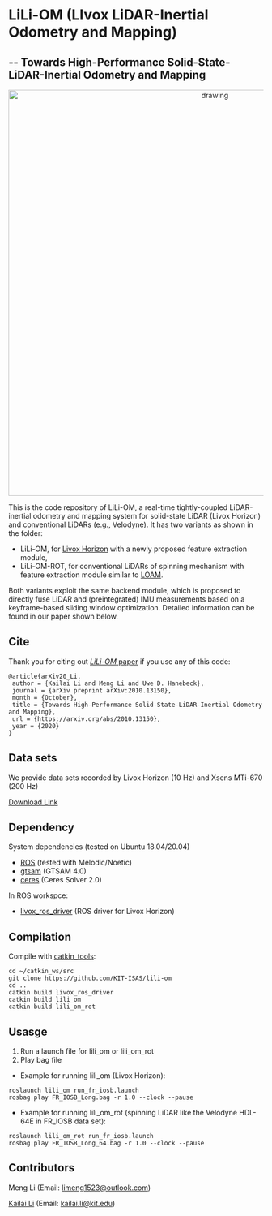 # LiLi-OM (LIvox LiDAR-Inertial Odometry and Mapping)
## -- Towards High-Performance Solid-State-LiDAR-Inertial Odometry and Mapping

<p align='center'>
    <img src="./doc/fr_iosb.gif" alt="drawing" width="800"/>
</p>

This is the code repository of LiLi-OM, a real-time tightly-coupled LiDAR-inertial odometry and mapping system for solid-state LiDAR (Livox Horizon) and conventional LiDARs (e.g., Velodyne). It has two variants as shown in the folder: 

- LiLi-OM, for [Livox Horizon](https://www.livoxtech.com/de/horizon) with a newly proposed feature extraction module,
- LiLi-OM-ROT, for conventional LiDARs of spinning mechanism with feature extraction module similar to [LOAM](https://github.com/HKUST-Aerial-Robotics/A-LOAM).

Both variants exploit the same backend module, which is proposed to directly fuse LiDAR and (preintegrated) IMU measurements based on a keyframe-based sliding window optimization. Detailed information can be found in our paper shown below.

## Cite
Thank you for citing out [*LiLi-OM* paper](https://arxiv.org/pdf/2010.13150.pdf) if you use any of this code: 
```
@article{arXiv20_Li,
 author = {Kailai Li and Meng Li and Uwe D. Hanebeck},
 journal = {arXiv preprint arXiv:2010.13150},
 month = {October},
 title = {Towards High-Performance Solid-State-LiDAR-Inertial Odometry and Mapping},
 url = {https://arxiv.org/abs/2010.13150},
 year = {2020}
}
```

## Data sets
We provide data sets recorded by Livox Horizon (10 Hz) and Xsens MTi-670 (200 Hz)

[Download Link](https://isas-server.iar.kit.edu/lidardataset/) 

## Dependency

System dependencies (tested on Ubuntu 18.04/20.04)
- [ROS](http://wiki.ros.org/noetic/Installation) (tested with Melodic/Noetic)
- [gtsam](https://gtsam.org/) (GTSAM 4.0)
- [ceres](http://ceres-solver.org/installation.html) (Ceres Solver 2.0)

In ROS workspce: 
- [livox_ros_driver](https://github.com/Livox-SDK/livox_ros_driver) (ROS driver for Livox Horizon)


## Compilation
Compile with [catkin_tools](https://catkin-tools.readthedocs.io/en/latest/index.html):
```
cd ~/catkin_ws/src
git clone https://github.com/KIT-ISAS/lili-om
cd ..
catkin build livox_ros_driver
catkin build lili_om
catkin build lili_om_rot
```
## Usasge
1. Run a launch file for lili_om or lili_om_rot 
2. Play bag file

- Example for running lili_om (Livox Horizon):
```
roslaunch lili_om run_fr_iosb.launch
rosbag play FR_IOSB_Long.bag -r 1.0 --clock --pause
```
- Example for running lili_om_rot (spinning LiDAR like the Velodyne HDL-64E in FR_IOSB data set):
```
roslaunch lili_om_rot run_fr_iosb.launch
rosbag play FR_IOSB_Long_64.bag -r 1.0 --clock --pause
```

## Contributors
Meng Li (Email: [limeng1523@outlook.com](limeng1523@outlook.com))

[Kailai Li](https://isas.iar.kit.edu/Staff_Li.php) (Email: [kailai.li@kit.edu](kailai.li@kit.edu))
